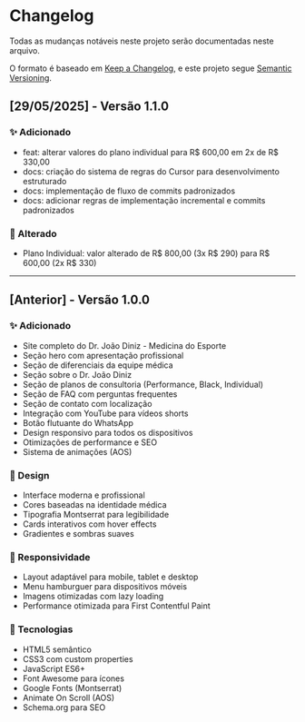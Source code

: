# Changelog

Todas as mudanças notáveis neste projeto serão documentadas neste arquivo.

O formato é baseado em [Keep a Changelog](https://keepachangelog.com/pt-BR/1.0.0/),
e este projeto segue [Semantic Versioning](https://semver.org/lang/pt-BR/).

## [29/05/2025] - Versão 1.1.0

### ✨ Adicionado

- feat: alterar valores do plano individual para R$ 600,00 em 2x de R$ 330,00
- docs: criação do sistema de regras do Cursor para desenvolvimento estruturado
- docs: implementação de fluxo de commits padronizados
- docs: adicionar regras de implementação incremental e commits padronizados

### 📝 Alterado

- Plano Individual: valor alterado de R$ 800,00 (3x R$ 290) para R$ 600,00 (2x R$ 330)

---

## [Anterior] - Versão 1.0.0

### ✨ Adicionado

- Site completo do Dr. João Diniz - Medicina do Esporte
- Seção hero com apresentação profissional
- Seção de diferenciais da equipe médica
- Seção sobre o Dr. João Diniz
- Seção de planos de consultoria (Performance, Black, Individual)
- Seção de FAQ com perguntas frequentes
- Seção de contato com localização
- Integração com YouTube para vídeos shorts
- Botão flutuante do WhatsApp
- Design responsivo para todos os dispositivos
- Otimizações de performance e SEO
- Sistema de animações (AOS)

### 🎨 Design

- Interface moderna e profissional
- Cores baseadas na identidade médica
- Tipografia Montserrat para legibilidade
- Cards interativos com hover effects
- Gradientes e sombras suaves

### 📱 Responsividade

- Layout adaptável para mobile, tablet e desktop
- Menu hamburguer para dispositivos móveis
- Imagens otimizadas com lazy loading
- Performance otimizada para First Contentful Paint

### 🔧 Tecnologias

- HTML5 semântico
- CSS3 com custom properties
- JavaScript ES6+
- Font Awesome para ícones
- Google Fonts (Montserrat)
- Animate On Scroll (AOS)
- Schema.org para SEO
